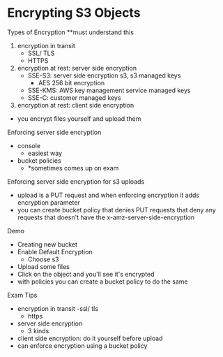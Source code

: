 # Encrypting S3 Objects

Types of Encryption
**must understand this
1. encryption in transit
	- SSL/ TLS
	- HTTPS
2. encryption at rest: server side encryption
	- SSE-S3: server side encryption s3, s3 managed keys
		- AES 256 bit encryption
	- SSE-KMS: AWS key management service managed keys
	- SSE-C: customer managed keys
3. encryption at rest: client side encryption
- you encrypt files yourself and upload them

Enforcing server side encryption
- console
	- easiest way
- bucket policies
	- *sometimes comes up on exam

Enforcing server side encryption for s3 uploads
- upload is a PUT request and when enforcing encryption it adds encryption parameter
- you can create bucket policy that denies PUT requests that deny any requests that doesn't have the x-amz-server-side-encryption

Demo
- Creating new bucket
- Enable Default Encryption
	- Choose s3
- Upload some files
- Click on the object and you'll see it's encrypted
- with policies you can create a bucket policy to do the same

Exam Tips
- encryption in transit
	-ssl/ tls
	- https
- server side encryption
	- 3 kinds
- client side encryption: do it yourself before upload
- can enforce encryption using a bucket policy
